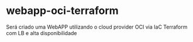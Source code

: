 # webapp-oci-terraform
Será criado uma WebAPP utilizando o cloud provider OCI via IaC Terraform com LB e alta disponibilidade
